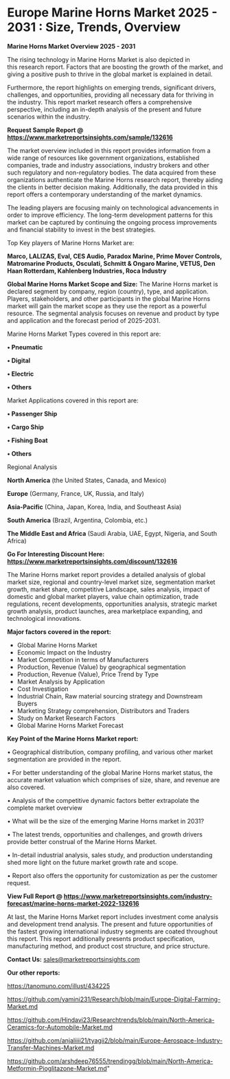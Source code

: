  # Europe Marine Horns Market 2025 - 2031 : Size, Trends, Overview

<Strong> Marine Horns Market Overview 2025 - 2031</strong>

The rising technology in Marine Horns Market is also depicted in this research report. Factors that are boosting the growth of the market, and giving a positive push to thrive in the global market is explained in detail.

Furthermore, the report highlights on emerging trends, significant drivers, challenges, and opportunities, providing all necessary data for thriving in the industry. This report market research offers a comprehensive perspective, including an in-depth analysis of the present and future scenarios within the industry.

<strong>Request Sample Report @ <a href=https://www.marketreportsinsights.com/sample/132616>https://www.marketreportsinsights.com/sample/132616</a></strong>

The market overview included in this report provides information from a wide range of resources like government organizations, established companies, trade and industry associations, industry brokers and other such regulatory and non-regulatory bodies. The data acquired from these organizations authenticate the Marine Horns research report, thereby aiding the clients in better decision making. Additionally, the data provided in this report offers a contemporary understanding of the market dynamics.

The leading players are focusing mainly on technological advancements in order to improve efficiency. The long-term development patterns for this market can be captured by continuing the ongoing process improvements and financial stability to invest in the best strategies.

Top Key players of Marine Horns Market are:

<strong>Marco, LALIZAS, Eval, CES Audio, Paradox Marine, Prime Mover Controls, Matromarine Products, Osculati, Schmitt & Ongaro Marine, VETUS, Den Haan Rotterdam, Kahlenberg Industries, Roca Industry</strong>

<strong><b>Global Marine Horns Market Scope and Size:</b></strong>
The Marine Horns market is declared segment by company, region (country), type, and application. Players, stakeholders, and other participants in the global Marine Horns market will gain the market scope as they use the report as a powerful resource. The segmental analysis focuses on revenue and product by type and application and the forecast period of 2025-2031.

Marine Horns Market Types covered in this report are:

<strong>• Pneumatic

• Digital

• Electric

• Others</strong>

Market Applications covered in this report are:

<strong>• Passenger Ship

• Cargo Ship

• Fishing Boat

• Others</strong> 

Regional Analysis

<strong>North America</strong> (the United States, Canada, and Mexico)

<strong>Europe</strong> (Germany, France, UK, Russia, and Italy)

<strong>Asia-Pacific</strong> (China, Japan, Korea, India, and Southeast Asia)

<strong>South America</strong> (Brazil, Argentina, Colombia, etc.)

<strong>The Middle East and Africa</strong> (Saudi Arabia, UAE, Egypt, Nigeria, and South Africa)

<strong>Go For Interesting Discount Here: <a href=https://www.marketreportsinsights.com/discount/132616>https://www.marketreportsinsights.com/discount/132616</a></strong>

The Marine Horns market report provides a detailed analysis of global market size, regional and country-level market size, segmentation market growth, market share, competitive Landscape, sales analysis, impact of domestic and global market players, value chain optimization, trade regulations, recent developments, opportunities analysis, strategic market growth analysis, product launches, area marketplace expanding, and technological innovations.

<strong><b>Major factors covered in the report:</b></strong>
<ul>
  <li>Global Marine Horns Market </li>
  <li>Economic Impact on the Industry</li>
  <li>Market Competition in terms of Manufacturers</li>
  <li>Production, Revenue (Value) by geographical segmentation</li>
  <li>Production, Revenue (Value), Price Trend by Type</li>
  <li>Market Analysis by Application</li>
  <li>Cost Investigation</li>
  <li>Industrial Chain, Raw material sourcing strategy and Downstream Buyers</li>
  <li>Marketing Strategy comprehension, Distributors and Traders</li>
  <li>Study on Market Research Factors</li>
  <li>Global Marine Horns Market Forecast</li>
</ul>

<strong><b>Key Point of the Marine Horns Market report:</b></strong>

• Geographical distribution, company profiling, and various other market segmentation are provided in the report.

• For better understanding of the global Marine Horns market status, the accurate market valuation which comprises of size, share, and revenue are also covered.

• Analysis of the competitive dynamic factors better extrapolate the complete market overview

• What will be the size of the emerging Marine Horns market in 2031?

• The latest trends, opportunities and challenges, and growth drivers provide better construal of the Marine Horns Market.

• In-detail industrial analysis, sales study, and production understanding shed more light on the future market growth rate and scope.

• Report also offers the opportunity for customization as per the customer request.

<strong><b>View Full Report @ <a href=https://www.marketreportsinsights.com/industry-forecast/marine-horns-market-2022-132616>https://www.marketreportsinsights.com/industry-forecast/marine-horns-market-2022-132616</a></b></strong>


At last, the Marine Horns Market report includes investment come analysis and development trend analysis. The present and future opportunities of the fastest growing international industry segments are coated throughout this report. This report additionally presents product specification, manufacturing method, and product cost structure, and price structure.

<strong>Contact Us:</strong>
sales@marketreportsinsights.com

<strong>Our other reports:</strong>

<a href=https://tanomuno.com/illust/434225>https://tanomuno.com/illust/434225</a>

<a href=https://github.com/yamini231/Research/blob/main/Europe-Digital-Farming-Market.md>https://github.com/yamini231/Research/blob/main/Europe-Digital-Farming-Market.md</a>

<a href=https://github.com/Hindavi23/Researchtrends/blob/main/North-America-Ceramics-for-Automobile-Market.md>https://github.com/Hindavi23/Researchtrends/blob/main/North-America-Ceramics-for-Automobile-Market.md</a>

<a href=https://github.com/anjaliiii21/tyagii2/blob/main/Europe-Aerospace-Industry-Transfer-Machines-Market.md>https://github.com/anjaliiii21/tyagii2/blob/main/Europe-Aerospace-Industry-Transfer-Machines-Market.md</a>

<a href=https://github.com/arshdeep76555/trendingg/blob/main/North-America-Metformin-Pioglitazone-Market.md>https://github.com/arshdeep76555/trendingg/blob/main/North-America-Metformin-Pioglitazone-Market.md</a>"
